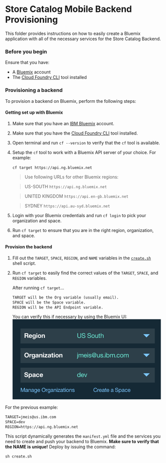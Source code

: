 # Store Catalog Mobile Backend Provisioning
This folder provides instructions on how to easily create a Bluemix application with all of the necessary services for the Store Catalog Backend.

### Before you begin
Ensure that you have:

* A [Bluemix](http://bluemix.net) account
* The [Cloud Foundry CLI](https://www.ng.bluemix.net/docs/cli/downloads.html) tool installed

### Provisioning a backend
To provision a backend on Bluemix, perform the following steps:

#### Getting set up with Bluemix

1. Make sure that you have an [IBM Bluemix](https://console.ng.bluemix.net/) account.
2. Make sure that you have the [Cloud Foundry CLI](https://www.ng.bluemix.net/docs/cli/downloads.html) tool installed.
3. Open terminal and run `cf --version` to verify that the `cf` tool is available.
4. Setup the `cf` tool to work with a Bluemix API server of your choice. For example:

	`cf target https://api.ng.bluemix.net`

	> Use following URLs for other Bluemix regions:

	> US-SOUTH `https://api.ng.bluemix.net`

	> UNITED KINGDOM `https://api.en-gb.bluemix.net`

	> SYDNEY `https://api.au-syd.bluemix.net`

5. Login with your Bluemix credentials and run `cf login` to pick your organization and space.
6. Run `cf target` to ensure that you are in the right region, organization, and space.

#### Provision the backend
1. Fill out the `TARGET`, `SPACE`, `REGION`, and `NAME` variables in the [`create.sh`](create.sh) shell script.
2. Run `cf target` to easily find the correct values of the `TARGET`, `SPACE`, and `REGION` variables.

	After running `cf target`...

	```
	TARGET will be the Org variable (usually email).
	SPACE will be the Space variable.
	REGION will be the API Endpoint variable.
	```

	You can verify this if necessary by using the Bluemix UI:
	<img src="readme/1.png"/>

For the previous example:

<!-- ```bash -->
```
TARGET=jmeis@us.ibm.com
SPACE=dev
REGION=https://api.ng.bluemix.net
```

This script dynamically generates the `manifest.yml` file and the services you need to create and push your backend to Bluemix. **Make sure to verify that the NAME is unique!** Deploy by issuing the command:

```
sh create.sh
```
